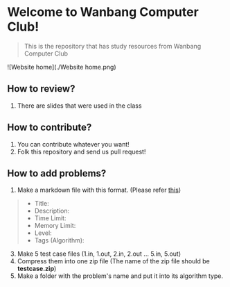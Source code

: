 # Welcome to Wanbang Computer Club!
> This is the repository that has study resources from Wanbang Computer Club

![Website home](./Website home.png)
## How to review?
1. There are slides that were used in the class

## How to contribute?
1. You can contribute whatever you want!
2. Folk this repository and send us pull request!

## How to add problems?
1. Make a markdown file with this format. (Please refer [this](http://144.202.104.40/problem/0001))
> - Title:
> - Description:
> - Time Limit:
> - Memory Limit:
> - Level:
> - Tags (Algorithm): 
3. Make 5 test case files (1.in, 1.out, 2.in, 2.out ... 5.in, 5.out)
4. Compress them into one zip file (The name of the zip file should be **testcase.zip**)
5. Make a folder with the problem's name and put it into its algorithm type.
